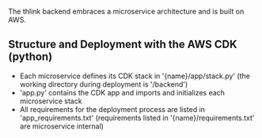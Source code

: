 The thlink backend embraces a microservice architecture and is built on AWS.

## Structure and Deployment with the AWS CDK (python)
- Each microservice defines its CDK stack in '{name}/app/stack.py' (the working directory during deployment is '/backend')
- 'app.py' contains the CDK app and imports and initializes each microservice stack
- All requirements for the deployment process are listed in 'app_requirements.txt' (requirements listed in '{name}/requirements.txt' are microservice internal)
